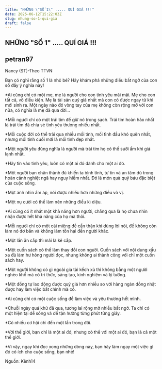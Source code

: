```yaml
---
title: "NHỮNG \"SỐ 1\" ..... QUÍ GIÁ !!!"
date: 2025-06-12T15:22:03Z
slug: nhung-so-1-qui-gia
draft: false
---
```


## NHỮNG "SỐ 1" ..... QUÍ GIÁ !!!

## petran97

Nancy (ST)-Theo TTVN
 
Bạn có nghĩ rằng số 1 là nhỏ bé? Hãy khám phá những điều bất ngờ của con số đầy ý nghĩa này! 
 
*Ai cũng chỉ có một mẹ, mẹ là người cho con tình yêu mãi mãi. Mẹ cho con tất cả, vô điều kiện. Mẹ là tài sản quý giá nhất mà con có được ngay từ khi mới sinh ra. Một ngày nào đó vòng tay của mẹ không còn rộng mở với con nữa, có nghĩa là mẹ đã qua đời...
 
*Mỗi người chỉ có một trái tim để giữ nó trong sạch. Trái tim hoàn hảo nhất là trái tim đã chia sẻ tình yêu thương nhiều nhất.
 
*Mỗi cuộc đời có thể trải qua nhiều mối tình, mối tình đầu khó quên nhất, nhưng mối tình cuối mới là mối tình đẹp nhất.
 
*Một người yêu đúng nghĩa là người mà trái tim họ có thể sưởi ấm khi giá lạnh nhất.
 
*Hãy tin vào tình yêu, luôn có một ai đó dành cho một ai đó.
 
*Một người bạn chân thành đủ khiến ta bình tĩnh, tự tin và an tâm dù trong hoàn cảnh nghiệt ngã hay nguy hiểm nhất. Đó là món quà quý báu đặc biệt của cuộc sống.
 
*Một ánh nhìn ấm áp, nói được nhiều hơn những điều vô vị.
 
*Một nụ cười có thể làm nên những điều kì diệu.
 
*Ai cũng có ít nhất một khả năng hơn người, chẳng qua là họ chưa nhìn nhận được hết khả năng của họ mà thôi.
 
*Mỗi người chỉ có một cái miệng để cẩn thận khi dùng lời nói, để không còn làm nó dơ bẩn và không làm tổn hại đến người khác.
 
*Một lần ăn cắp thì mãi là kẻ cắp.
 
*Một cuốn sách có thể làm thay đổi con người. Cuốn sách với nội dung xấu xa đủ làm hư hỏng người đọc, nhưng không ai thành công với chỉ một cuốn sách hay.
 
*Một người không có gì ngoài gia tài kếch xù thì không bằng một người nghèo khổ mà có tri thức, sáng tạo, kinh nghiệm và lý tưởng.
 
*Một đồng tự lao động được quý giá hơn nhiều so với hàng ngàn đồng nhặt được hay làm việc bất chính mà có.
 
*Ai cũng chỉ có một cuộc sống để làm việc và yêu thương hết mình.
 
*Chuỗi ngày quá khứ đã qua, tương lai rộng mở nhiều bất ngờ. Ta chỉ có một hiện tại để sống và để tận hưởng từng phút từng giây.
 
*Có nhiều cơ hội chỉ đến một lần trong đời.
 
*Với thế giới, bạn chỉ là một ai đó, nhưng có thể với một ai đó, bạn là cả một thế giới.
 
*Vì vậy, ngay khi đọc xong những dòng này, bạn hãy làm ngay một việc gì đó có ích cho cuộc sống, bạn nhé!
 
Nguồn: Kênh14